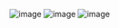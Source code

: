 ![image](https://64.media.tumblr.com/cb98fc1b40b9ed989c53868dac7b2514/0aead43fba84c6fd-7d/s1280x1920/010e4cb81014c4f59da97a73595ad170ea2807f1.pnj)
![image](https://64.media.tumblr.com/999fe157f4e7051486e56a7e32c68fd7/0aead43fba84c6fd-0c/s1280x1920/3deee41003cfb33da6e99cc5b54e60da0873ba75.pnj)
![image](https://64.media.tumblr.com/01a034afb663ec192d8385c117cab4f8/0aead43fba84c6fd-84/s1280x1920/a1f2e7839c1c2c5089b4c09302de0a8f81774782.pnj)
